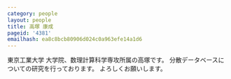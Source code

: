```yaml
---
category: people
layout: people
title: 高塚 康成
pageid: '4381'
emailhash: ea8c8bcb80906d024c0a963efe14a1d6
---
```

東京工業大学 大学院、数理計算科学専攻所属の高塚です。
分散データベースについての研究を行っております。
よろしくお願いします。